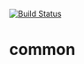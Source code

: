 [![Build Status](https://www.travis-ci.org/Stance4Health-Dev/common.svg?branch=master)](https://www.travis-ci.org/Stance4Health-Dev/common)

# common
